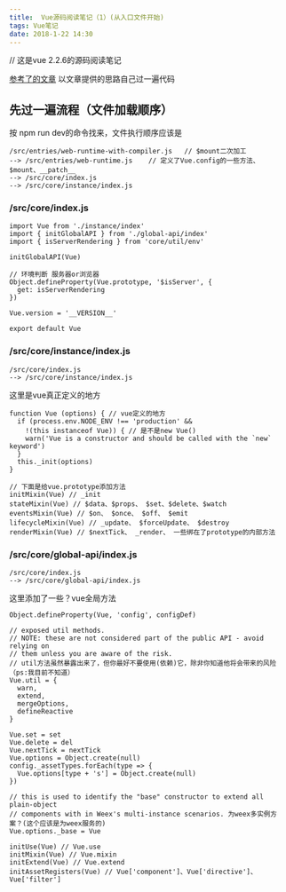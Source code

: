```yaml
---
title:  Vue源码阅读笔记（1）(从入口文件开始)
tags: Vue笔记
date: 2018-1-22 14:30
---
```


// 这是vue 2.2.6的源码阅读笔记

[参考了的文章](https://github.com/liutao/vue2.0-source/blob/master/%E4%BB%8E%E5%85%A5%E5%8F%A3%E6%96%87%E4%BB%B6%E6%9F%A5%E7%9C%8BVue%E6%BA%90%E7%A0%81.md)
以文章提供的思路自己过一遍代码

## 先过一遍流程（文件加载顺序）

按 npm run dev的命令找来，文件执行顺序应该是
```
/src/entries/web-runtime-with-compiler.js   // $mount二次加工
--> /src/entries/web-runtime.js    // 定义了Vue.config的一些方法、$mount、__patch__
--> /src/core/index.js    
--> /src/core/instance/index.js
```

### /src/core/index.js

```
import Vue from './instance/index'
import { initGlobalAPI } from './global-api/index'
import { isServerRendering } from 'core/util/env'

initGlobalAPI(Vue)

// 环境判断 服务器or浏览器
Object.defineProperty(Vue.prototype, '$isServer', {
  get: isServerRendering
})

Vue.version = '__VERSION__'

export default Vue
```

### /src/core/instance/index.js

```
/src/core/index.js
--> /src/core/instance/index.js
```

这里是vue真正定义的地方
```
function Vue (options) { // vue定义的地方
  if (process.env.NODE_ENV !== 'production' &&
    !(this instanceof Vue)) { // 是不是new Vue()
    warn('Vue is a constructor and should be called with the `new` keyword')
  }
  this._init(options)
}

// 下面是给vue.prototype添加方法
initMixin(Vue) // _init
stateMixin(Vue) // $data、$props、 $set、$delete、$watch
eventsMixin(Vue) // $on、 $once、 $off、 $emit
lifecycleMixin(Vue) // _update、 $forceUpdate、 $destroy
renderMixin(Vue) // $nextTick、 _render、 一些绑在了prototype的内部方法
```

### /src/core/global-api/index.js

```
/src/core/index.js    
--> /src/core/global-api/index.js
```

这里添加了一些？vue全局方法
```
Object.defineProperty(Vue, 'config', configDef)

// exposed util methods.
// NOTE: these are not considered part of the public API - avoid relying on
// them unless you are aware of the risk.
// util方法虽然暴露出来了，但你最好不要使用(依赖)它，除非你知道他将会带来的风险（ps:我目前不知道）
Vue.util = {
  warn,
  extend,
  mergeOptions,
  defineReactive
}

Vue.set = set
Vue.delete = del
Vue.nextTick = nextTick
Vue.options = Object.create(null)
config._assetTypes.forEach(type => {
  Vue.options[type + 's'] = Object.create(null)
})

// this is used to identify the "base" constructor to extend all plain-object
// components with in Weex's multi-instance scenarios. 为weex多实例方案？(这个应该是为weex服务的)
Vue.options._base = Vue

initUse(Vue) // Vue.use
initMixin(Vue) // Vue.mixin
initExtend(Vue) // Vue.extend
initAssetRegisters(Vue) // Vue['component']、Vue['directive']、Vue['filter']
```



